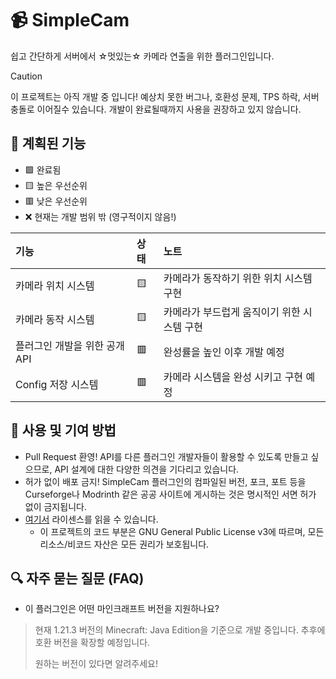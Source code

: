 # 📹 SimpleCam

쉽고 간단하게 서버에서 ☆멋있는☆ 카메라 연출을 위한 플러그인입니다.

> [!CAUTION]
> 이 프로젝트는 아직 개발 중 입니다! 예상치 못한 버그나, 호환성 문제, TPS 하락, 서버 충돌로 이어질수 있습니다. 개발이 완료될때까지 사용을 권장하고 있지 않습니다.

## 📜 계획된 기능

- 🟩 완료됨
- 🟨 높은 우선순위
- 🟥 낮은 우선순위
- ❌ 현재는 개발 범위 밖 (영구적이지 않음!)

| 기능                             | 상태    | 노트                                                                                                                                                                                          |
|:--------------------------------|:-------|:----------------------------------------------------------------------------------------------------------------------------------------------------------------------------------------------|
| 카메라 위치 시스템                  | 🟨     | 카메라가 동작하기 위한 위치 시스템 구현                                                                                                                                                              |
| 카메라 동작 시스템                  | 🟨     | 카메라가 부드럽게 움직이기 위한 시스템 구현                                                                                                                                                           |
| 플러그인 개발을 위한 공개 API        | 🟥     | 완성률을 높인 이후 개발 예정                                                                                                                                                                       |
| Config 저장 시스템                | 🟥     | 카메라 시스템을 완성 시키고 구현 예정                                                                                                                                                                |

## 🧵 사용 및 기여 방법
- Pull Request 환영! API를 다른 플러그인 개발자들이 활용할 수 있도록 만들고 싶으므로, API 설계에 대한 다양한 의견을 기다리고 있습니다.
- 허가 없이 배포 금지! SimpleCam 플러그인의 컴파일된 버전, 포크, 포트 등을 Curseforge나 Modrinth 같은 공공 사이트에 게시하는 것은 명시적인 서면 허가 없이 금지됩니다.
- [여기서](https://github.com/MAIJEUN/SimpleCam/blob/main/LICENSE) 라이센스를 읽을 수 있습니다.
  - 이 프로젝트의 코드 부분은 GNU General Public License v3에 따르며, 모든 리소스/비코드 자산은 모든 권리가 보호됩니다.

## 🔍 자주 묻는 질문 (FAQ)

- 이 플러그인은 어떤 마인크래프트 버전을 지원하나요?
> 현재 1.21.3 버전의 Minecraft: Java Edition을 기준으로 개발 중입니다. 추후에 호환 버전을 확장할 예정입니다. 
> 
> 원하는 버전이 있다면 알려주세요!
